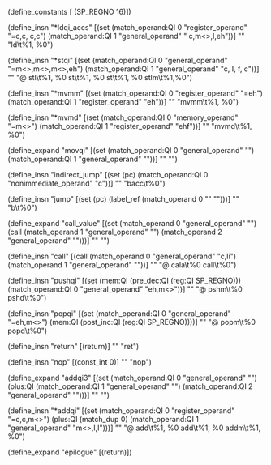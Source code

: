 (define_constants [
  (SP_REGNO 16)])

(define_insn "*ldqi_accs"
 [(set (match_operand:QI 0 "register_operand" "=c,c,  c,c")
	   (match_operand:QI 1 "general_operand"  " c,m<>,I,eh"))]
	   ""
	   "ld\t%1, %0")

(define_insn "*stqi"
  [(set (match_operand:QI 0 "general_operand"   "=m<>,m<>,m<>,eh")
		(match_operand:QI 1 "general_operand"   "c,   I,  f,  c"))]
		""
		"@
		stl\t%1, %0
		st\t%1, %0
		st\t%1, %0
		stlm\t%1,%0")

(define_insn "*mvmm"
  [(set (match_operand:QI 0 "register_operand" "=eh")
		(match_operand:QI 1 "register_operand" "eh"))]
		""
		"mvmm\t%1, %0")

(define_insn "*mvmd"
  [(set (match_operand:QI 0 "memory_operand" "=m<>")
		(match_operand:QI 1 "register_operand" "ehf"))]
		""
		"mvmd\t%1, %0")

(define_expand "movqi"
  [(set (match_operand:QI 0 "general_operand" "")
		(match_operand:QI 1 "general_operand" ""))]
		""
		"")

(define_insn "indirect_jump"
  [(set (pc) (match_operand:QI 0 "nonimmediate_operand" "c"))]
  ""
  "bacc\t%0")

(define_insn "jump"
  [(set (pc) (label_ref (match_operand 0 "" "")))]
  ""
  "b\t%0")

(define_expand "call_value"
  [(set (match_operand 0 "general_operand" "")
		(call (match_operand 1 "general_operand" "")
			  (match_operand 2 "general_operand" "")))]
			  ""
			  "")

(define_insn "call"
  [(call (match_operand 0 "general_operand" "c,Ii")
		 (match_operand 1 "general_operand" ""))]
		 ""
		 "@
         cala\t%0
         call\t%0")

(define_insn "pushqi"
  [(set (mem:QI (pre_dec:QI (reg:QI SP_REGNO)))
		(match_operand:QI 0 "general_operand" "eh,m<>"))]
		""
		"@
        pshm\t%0
        pshd\t%0")

(define_insn "popqi"
  [(set (match_operand:QI 0 "general_operand" "=eh,m<>")
		(mem:QI (post_inc:QI (reg:QI SP_REGNO))))]
		""
		"@
        popm\t%0
        popd\t%0")
  

(define_insn "return"
  [(return)]
  ""
  "ret")

(define_insn "nop"
  [(const_int 0)]
  ""
  "nop")

(define_expand "addqi3"
  [(set (match_operand:QI 0 "general_operand" "")
		(plus:QI (match_operand:QI 1 "general_operand" "")
				 (match_operand:QI 2 "general_operand" "")))]
				 ""
				 "")

(define_insn "*addqi"
  [(set (match_operand:QI 0 "register_operand" "=c,c,m<>")
	   (plus:QI (match_dup 0)
				(match_operand:QI 1 "general_operand" "m<>,I,I")))]
	   ""
	   "@
       add\t%1, %0
       add\t%1, %0
       addm\t%1, %0")
  

(define_expand "epilogue"
  [(return)])
